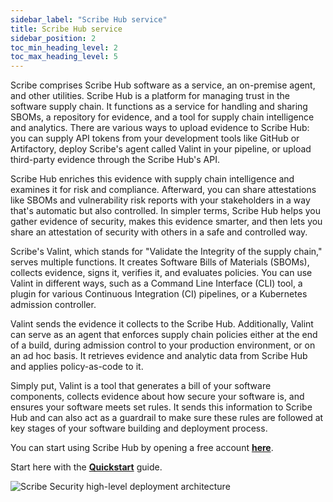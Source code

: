 ```yaml
---
sidebar_label: "Scribe Hub service"
title: Scribe Hub service
sidebar_position: 2
toc_min_heading_level: 2
toc_max_heading_level: 5
---
```


Scribe comprises Scribe Hub software as a service, an on-premise agent, and other utilities.
Scribe Hub is a platform for managing trust in the software supply chain. It functions as a service for handling and sharing SBOMs, a repository for evidence, and a tool for supply chain intelligence and analytics. There are various ways to upload evidence to Scribe Hub: you can supply API tokens from your development tools like GitHub or Artifactory, deploy Scribe's agent called Valint in your pipeline, or upload third-party evidence through the Scribe Hub's API.

Scribe Hub enriches this evidence with supply chain intelligence and examines it for risk and compliance. Afterward, you can share attestations like SBOMs and vulnerability risk reports with your stakeholders in a way that's automatic but also controlled. In simpler terms, Scribe Hub helps you gather evidence of security, makes this evidence smarter, and then lets you share an attestation of security with others in a safe and controlled way.

Scribe's Valint, which stands for "Validate the Integrity of the supply chain," serves multiple functions. It creates Software Bills of Materials (SBOMs), collects evidence, signs it, verifies it, and evaluates policies. You can use Valint in different ways, such as a Command Line Interface (CLI) tool, a plugin for various Continuous Integration (CI) pipelines, or a Kubernetes admission controller.

Valint sends the evidence it collects to the Scribe Hub. Additionally, Valint can serve as an agent that enforces supply chain policies either at the end of a build, during admission control to your production environment, or on an ad hoc basis. It retrieves evidence and analytic data from Scribe Hub and applies policy-as-code to it.

Simply put, Valint is a tool that generates a bill of your software components, collects evidence about how secure your software is, and ensures your software meets set rules. It sends this information to Scribe Hub and can also act as a guardrail to make sure these rules are followed at key stages of your software building and deployment process.

You can start using Scribe Hub by opening a free account **[here](https://scribesecurity.com/scribe-platform-lp/ "Start Using Scribe For Free")**.

Start here with the **[Quickstart](../getting-started/quick-start "Quickstart")** guide.

<img src='../../../img/start/how-scribe-works.jpg' alt='Scribe Security high-level deployment architecture'/>



